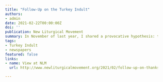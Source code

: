 ```yaml
---
title: "Follow-Up on the Turkey Indult"
authors:
- admin
date: 2021-02-22T00:00:00Z
doi: ''
publication: New Liturgical Movement
summary: In November of last year, I shared a provocative hypothesis: thanks to the discovery of new evidence, it was possible for the first time to confirm that the long-rumored American 'Turkey Indult' directly from the Pope did in fact occur, although not quite the way we thought.
tags:
- Turkey Indult
- newspapers
featured: false
links:
- name: View at NLM
  url: http://www.newliturgicalmovement.org/2021/02/follow-up-on-thanksgiving-indult-by.html#.YDUo8ehKjIU

---
```

